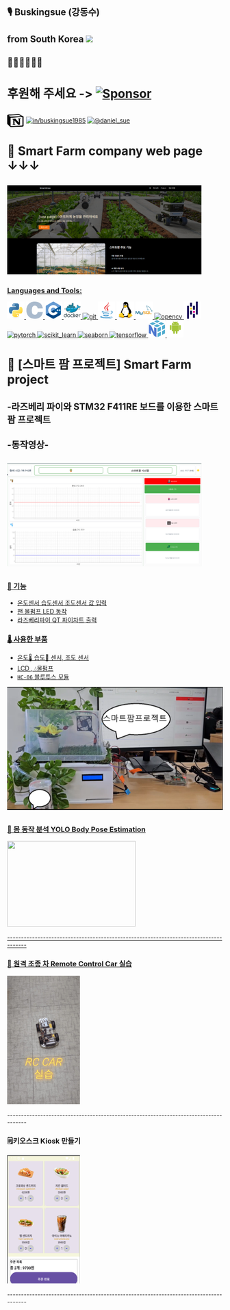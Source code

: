 ## 🎙 Buskingsue (강동수) 
## from South Korea <img src="https://github.com/user-attachments/assets/9a09e332-9b4f-4e3c-b60c-b430b9a7ae4a" width="50">
## 👋👏👏👏👏👏
###
# 후원해 주세요 -> [![Sponsor](https://img.shields.io/badge/Sponsor-💖-ff69b4)](https://github.com/sponsors/buskingsue) 
##
<p align="left">
<a href="https://www.notion.so/KioskApp-UI-f612e09e76904610babf669ab6d203f7?pvs=4" target="blank"><img align="center" src="https://github.com/buskingsue/buskingsue/blob/main/Notion-logo.svg.png" alt="notion" height="30" width="40" /></a>  
<a href="https://www.linkedin.com/in/buskingsue1985" target="blank"><img align="center" src="https://raw.githubusercontent.com/rahuldkjain/github-profile-readme-generator/master/src/images/icons/Social/linked-in-alt.svg" alt="in/buskingsue1985" height="30" width="40" /></a>
<a href="https://www.youtube.com/watch?v=jynmDlyK1Tg" target="blank"><img align="center" src="https://raw.githubusercontent.com/rahuldkjain/github-profile-readme-generator/master/src/images/icons/Social/youtube.svg" alt="@daniel_sue" height="30" width="40" />
</a></p>

# 📌 Smart Farm company web page ↓↓↓
## <p align="left"> <a href="https://smartgrow-jftea.pyxl.ai"><img width = "90%" src= "https://github.com/buskingsue/buskingsue/blob/main/smartgrow.png"> 


<h3 align="left">Languages and Tools:</h3>
<p align="left"> <a href="https://www.python.org" target="_blank" rel="noreferrer"> <img src="https://raw.githubusercontent.com/devicons/devicon/master/icons/python/python-original.svg" alt="python" width="40" height="40"/> </a> <a href="https://www.cprogramming.com/" target="_blank" rel="noreferrer"> <img src="https://raw.githubusercontent.com/devicons/devicon/master/icons/c/c-original.svg" alt="c" width="40" height="40"/> </a> <a href="https://www.w3schools.com/cpp/" target="_blank" rel="noreferrer"> <img src="https://raw.githubusercontent.com/devicons/devicon/master/icons/cplusplus/cplusplus-original.svg" alt="cplusplus" width="40" height="40"/> </a> <a href="https://www.docker.com/" target="_blank" rel="noreferrer"> <img src="https://raw.githubusercontent.com/devicons/devicon/master/icons/docker/docker-original-wordmark.svg" alt="docker" width="40" height="40"/> </a> <a href="https://git-scm.com/" target="_blank" rel="noreferrer"> <img src="https://www.vectorlogo.zone/logos/git-scm/git-scm-icon.svg" alt="git" width="40" height="40"/> </a> <a href="https://www.java.com" target="_blank" rel="noreferrer"> <img src="https://raw.githubusercontent.com/devicons/devicon/master/icons/java/java-original.svg" alt="java" width="40" height="40"/> </a>  <a href="https://www.linux.org/" target="_blank" rel="noreferrer"> <img src="https://raw.githubusercontent.com/devicons/devicon/master/icons/linux/linux-original.svg" alt="linux" width="40" height="40"/> </a> <a href="https://www.mysql.com/" target="_blank" rel="noreferrer"> <img src="https://raw.githubusercontent.com/devicons/devicon/master/icons/mysql/mysql-original-wordmark.svg" alt="mysql" width="40" height="40"/> </a> <a href="https://opencv.org/" target="_blank" rel="noreferrer"> <img src="https://www.vectorlogo.zone/logos/opencv/opencv-icon.svg" alt="opencv" width="40" height="40"/> </a> <a href="https://pandas.pydata.org/" target="_blank" rel="noreferrer"> <img src="https://raw.githubusercontent.com/devicons/devicon/2ae2a900d2f041da66e950e4d48052658d850630/icons/pandas/pandas-original.svg" alt="pandas" width="40" height="40"/> </a>  <a href="https://pytorch.org/" target="_blank" rel="noreferrer"> <img src="https://www.vectorlogo.zone/logos/pytorch/pytorch-icon.svg" alt="pytorch" width="40" height="40"/> </a> <a href="https://scikit-learn.org/" target="_blank" rel="noreferrer"> <img src="https://upload.wikimedia.org/wikipedia/commons/0/05/Scikit_learn_logo_small.svg" alt="scikit_learn" width="40" height="40"/> </a> <a href="https://seaborn.pydata.org/" target="_blank" rel="noreferrer"> <img src="https://seaborn.pydata.org/_images/logo-mark-lightbg.svg" alt="seaborn" width="40" height="40"/> </a> <a href="https://www.tensorflow.org" target="_blank" rel="noreferrer"> <img src="https://www.vectorlogo.zone/logos/tensorflow/tensorflow-icon.svg" alt="tensorflow" width="40" height="40"/> </a> <a href="https://numpy.org" target="_blank" rel="noreferrer"><img src="https://github.com/buskingsue/buskingsue/blob/main/numpy-svgrepo-com.svg" alt="numpy" width="40" height="40"/></a><a href="https://developer.android.com" target="_blank" rel="noreferrer"> <img src="https://raw.githubusercontent.com/devicons/devicon/master/icons/android/android-original-wordmark.svg" alt="android" width="40" height="40"/> </a></p>

# 
# 🌾 [스마트 팜 프로젝트] Smart Farm project
## -라즈베리 파이와 STM32 F411RE 보드를 이용한 스마트 팜 프로젝트
## -동작영상-
## <p align="left"> <a href="https://www.instagram.com/reel/DFKBKrtoJxT/?utm_source=ig_web_copy_link&igsh=MzRlODBiNWFlZA=="><img width = "90%" src= "https://github.com/buskingsue/Smart_Farm_final/blob/main/ui_smart_farm.png"> 
##
###  🔨 기능
- 온도센서 습도센서 조도센서 값 입력
- 팬 물펌프 LED 동작
- 라즈베리파이 QT 파이차트 출력
####
###  🌡 사용한 부품
- 온도🌡️ 습도🌁 센서, 조도 센서
- LCD , 💧물펌프
- `HC-06` 블루투스 모듈
<img width = "100%" src="https://github.com/buskingsue/Smart_Farm_final/blob/main/%EC%8A%A4%EB%A7%88%ED%8A%B8%ED%8C%9C%20%ED%91%9C%EC%A7%80.png">

## 

<h3 align="left">💪 몸 동작 분석 YOLO Body Pose Estimation</h3>
<p><img src="https://github.com/buskingsue/buskingsue/blob/main/cut2.gif" height="200" width="300"></p>
-------------------------------------------------------------------------------------
<p align="left">
<h3 align="left">🚗 원격 조종 차 Remote Control Car 실습 </h3>
<a href="https://www.instagram.com/reel/DEw407nyrJc/?utm_source=ig_web_copy_link" target="_blank">
<img src="https://github.com/buskingsue/buskingsue/blob/main/rc.jpg" height="300" width="170" alt="인스타그램 썸네일" >
</a></p>
-------------------------------------------------------------------------------------  
<p align="left">
<h3 align="left"> 🗒️키오스크 Kiosk 만들기 </h3>
<img src="https://github.com/buskingsue/buskingsue/blob/main/k6.png" height="300" width="170" alt="키오스크">
</p>
-------------------------------------------------------------------------------------  



